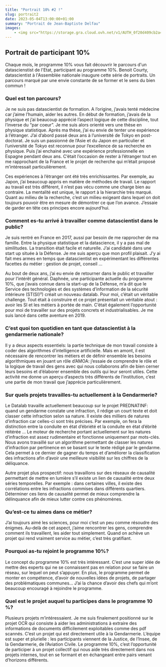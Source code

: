 ```yaml
---
title: "Portrait 10% #2 !"
slug: portrait2
date: 2023-05-04T13:00:00+01:00
summary: "Portrait de Jean-Baptiste Delfau"
images: 
    - <img src="https://storage.gra.cloud.ovh.net/v1/AUTH_0f20d409cb2a4c9786c769e2edec0e06/padnumerique/uploads/4b975905-ba5f-47a3-9d94-6a2ff9d683e5.jpg" alt= “” width="20%" height="20%">
---
```




## Portrait de participant 10%

Chaque mois, le programme 10% vous fait découvrir le parcours d'un datascienstist de l'Etat, participant au programme 10%. Benoit Courty, datascientist à l'Assemblée nationale inaugure cette série de portraits. Un parcours marqué par une envie constante de se former et le sens du bien commun !

### **Quel est ton parcours?**
Je ne suis pas datascientist de formation. A l’origine, j’avais tenté médecine car j’aime l’humain, aider les autres. En début de formation, j’avais de la physique et j’ai beaucoup apprécié l’aspect logique de cette discipline, tout l’inverse du “par coeur”. Je me suis alors orienté vers une thèse en physique statistique.
Après ma thèse, j’ai eu envie de tenter une expérience à l’étranger. J’ai d’abord passé deux ans à l’université de Tokyo en post-doctorat. Je suis un passionné de l’Asie et du Japon en particulier et l’université de Tokyo est reconnue pour l’excellence de sa recherche en physique. Puis j’ai enchainé avec une expérience professionnelle en Espagne pendant deux ans. C’était l’occasion de rester à l’étranger tout en me rapprochant de la France et le projet de recherche qui m’était proposé m’intéressait particulièrement.

Ces expériences à l’étranger ont été très enrichissantes. Par exemple, au Japon, j’ai beaucoup appris en matière de méthodes de travail. Le rapport au travail est très différent, il n’est pas vécu comme une charge bien au contraire. La mentalité est unique, le rapport à la hierarchie très marqué. Quant au milieu de la recherche, c’est un milieu exigeant dans lequel on doit toujours pouvoir être en mesure de démontrer ce que l’on avance. J’essaie de garder en tête ces principes encore aujourd’hui.


### **Comment es-tu arrivé à travailler comme datascientist dans le public?**

Je suis rentré en France en 2017, aussi par besoin de me rapprocher de ma famille. Entre la physique statistique et la datascience, il y a pas mal de similitudes. La transition était facile et naturelle. J’ai candidaté dans une start up située à la Défense. Je me suis aperçu que mon profil plaisait. J’y ai fait mes armes en temps que datascientist en expérimentant les différentes facettes du métier : gestion de projet, conseil …

Au bout de deux ans, j’ai eu envie de retourner dans le public et travailler pour l’intérêt général. Daphnée, une participante actuelle du programme 10%, que j’avais connue dans la start-up de la Défense, m’a dit que le Service des technologies et des systèmes d’information de la sécurité intérieure (ST(SI)²) créait un nouveau datalab. Pour moi, c’était un véritable challenge. Tout était à construire et ce projet présentait un véritable atout : avoir les SI et les métiers à portée de main. C’était également l’opportunité pour moi de travailler sur des projets concrets et industrialisables. Je me suis lancé dans cette aventure en 2019.

### **C’est quoi ton quotidien en tant que datascientist à la gendarmerie nationale?**

Il y a deux aspects essentiels: la partie technique de mon travail consiste à coder des algorithmes d’intelligence artificielle. Mais en amont, il est nécessaire de rencontrer les métiers et de définir ensemble les besoins algorithmiques en jouant un rôle d’AMOA: j’essaie de comprendre le rôle et la logique de travail des gens avec qui nous collaborons afin de bien cerner leurs besoins et d’élaborer ensemble des outils qui leur seront utiles. Cette activité me donne un aperçu d’aspects très différents de l’institution, c’est une partie de mon travail que j’apprécie particulièrement.

### **Sur quels projets travailles-tu actuellement à la Gendarmerie?**
Le Datalab travaille actuellement beaucoup sur le projet PREDNATINF: quand un gendarme constate une infraction, il rédige un court texte et doit classer cette infraction selon sa nature. Il existe des milliers de natures d’infraction car celles-ci sont très précises. Par exemple, on fera la distinction entre la conduite en état d’ébriété et la conduite en état d’ébrité réitérée … Le moteur de recherche portant actuellement sur les natures d’infraction est assez rudimentaire et fonctionne uniquement par mots-clés. Nous avons travaillé sur un algorithme permettant de classer les natures d’infraction par pertinence en se basant sur le texte rédigé par le gendarme. Cela permet à ce dernier de gagner du temps et d’améliorer la classification des infractions afin d’avoir une meilleure visibilité sur les chiffres de la déliquance.

Autre projet plus prospectif: nous travaillons sur des réseaux de causalité permettant de mettre en lumière s’il existe un lien de causalité entre deux séries temporelles. Par exemple : dans certaines villes, il existe des corrélations entre les infractions commises dans différents quartiers. Déterminer ces liens de causalité permet de mieux comprendre la délinquance afin de mieux lutter contre ces phénomènes.

### **Qu’est-ce tu aimes dans ce métier?**
J’ai toujours aimé les sciences, pour moi c’est un peu comme résoudre des énigmes. Au-delà de cet aspect, j’aime rencontrer les gens, comprendre comment ils travaillent, les aider tout simplement. Quand on achève un projet qui rend vraiment service au métier, c’est très gratifiant.

### **Pourquoi as-tu rejoint le programme 10%?**
Le concept du programme 10% est très intéressant. C’est une super idée de mettre des experts qui ne se connaissent pas en relation pour se faire un réseau, sur lequel on peut s’appuyer. En plus, le programme permet de monter en compétence, d’avoir de nouvelles idées de projets, de partager des problématiques communes… J’ai la chance d’avoir des chefs qui m’ont beaucoup encouragé à rejoindre le programme.

### **Quel est le projet auquel tu participes dans le programme 10 %?**
Plusieurs projets m’intéressaient. Je me suis finalement positionné sur le projet OCR qui consiste à aider les administrations à extraire des informations de documents difficilement exploitables comme des pdf scannés. C’est un projet qui est directement utile à la Gendarmerie. L’équipe est super et plurielle : les participants viennent de la Justice, de l’Insee, de la Gendarmerie, de l’Aviation Civile.
Le programme 10%, c’est l’opportunité de participer à un projet collectif qui nous aide très directement dans nos projets internes, tout en se formant et en échangeant entre pairs venant d’horizons différents.


